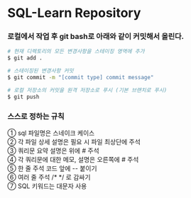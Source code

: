 # SQL-Learn Repository

### 로컬에서 작업 후 git bash로 아래와 같이 커밋해서 올린다.

```bash
# 현재 디렉토리의 모든 변경사항을 스테이징 영역에 추가
$ git add .

# 스테이징된 변경사항 커밋
$ git commit -m "[commit type] commit message"

# 로컬 저장소의 커밋을 원격 저장소로 푸시 (기본 브랜치로 푸시)
$ git push
```

### 스스로 정하는 규칙
<!-- 줄바꿈: 공백 2개, <br> -->
① sql 파일명은 스네이크 케이스<br>
② 각 파일 상세 설명은 필요 시 파일 최상단에 주석  
③ 쿼리문 요약 설명은 위에 # 주석  
④ 각 쿼리문에 대한 메모, 설명은 오른쪽에 # 주석  
⑤ 한 줄 주석 코드 앞에 -- 붙이기  
⑥ 여러 줄 주석 /* */ 로 감싸기  
⑦ SQL 키워드는 대문자 사용